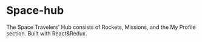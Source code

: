 # Space-hub
The Space Travelers' Hub consists of Rockets, Missions, and the My Profile section. Built with React&amp;Redux.
